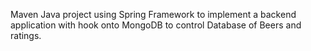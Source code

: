 Maven Java project using Spring Framework to implement a backend application with hook onto MongoDB to control Database of Beers and ratings.
